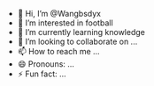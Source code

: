 - 👋 Hi, I’m @Wangbsdyx
- 👀 I’m interested in football
- 🌱 I’m currently learning knowledge
- 💞️ I’m looking to collaborate on ...
- 📫 How to reach me ...
- 😄 Pronouns: ...
- ⚡ Fun fact: ...

<!---
Wangbsdyx/Wangbsdyx is a ✨ special ✨ repository because its `README.md` (this file) appears on your GitHub profile.
You can click the Preview link to take a look at your changes.
--->
